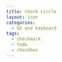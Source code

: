 ```yaml
---
title: Check circle
layout: icon
categories:
  - UI and keyboard
tags:
  - checkmark
  - todo
  - checkbox
---
```

